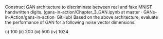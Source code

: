 Construct GAN architecture to discriminate between real and fake MNIST handwritten digits. (gans-in-action/Chapter_3_GAN.ipynb at master · GANs-in-Action/gans-in-action· GitHub) Based on the above architecture, evaluate the performance of GAN for a following noise vector dimensions:

(i) 100 (ii) 200 (iii) 500 (iv) 1024
